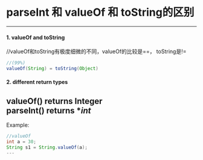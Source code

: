 # parseInt 和 valueOf 和 toString的区别
---
#### 1. valueOf and toString
//valueOf和toString有极度细微的不同，valueOf的比较是==， toString是!=
```java
//(99%)
valueOf(String) = toString(Object)
```


#### 2. different return types
valueOf() returns **Integer**
<br>
parseInt()  returns **int*
---

Example:
```java
//valueOf
int a = 30;
String s1 = String.valueOf(a);
---


```
